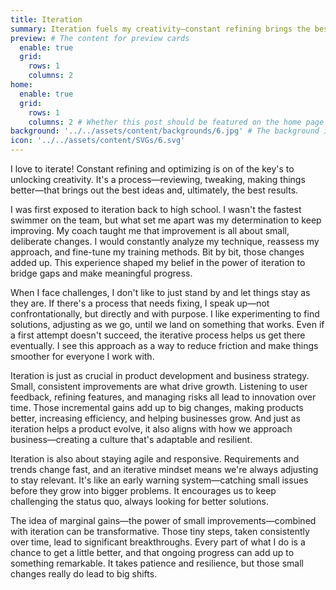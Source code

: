 ```yaml
---
title: Iteration
summary: Iteration fuels my creativity—constant refining brings the best ideas and results. My high school swimming experience taught me that small, deliberate changes lead to big improvements. In work, I proactively seek to fix processes through experimentation and iteration. This mindset is vital in product development, fostering growth through incremental gains and user feedback. It keeps us adaptable, reducing friction and improving efficiency. Iteration also helps spot issues early and encourages challenging the status quo. Marginal gains, over time, lead to significant breakthroughs and meaningful progress.
preview: # The content for preview cards
  enable: true
  grid:
    rows: 1
    columns: 2
home:
  enable: true
  grid:
    rows: 1
    columns: 2 # Whether this post should be featured on the home page
background: '../../assets/content/backgrounds/6.jpg' # The background image used for preview cards
icon: '../../assets/content/SVGs/6.svg'
---
```

I love to iterate! Constant refining and optimizing is on of the key's to unlocking creativity. It's a process—reviewing, tweaking, making things better—that brings out the best ideas and, ultimately, the best results.

I was first exposed to iteration back to high school. I wasn't the fastest swimmer on the team, but what set me apart was my determination to keep improving. My coach taught me that improvement is all about small, deliberate changes. I would constantly analyze my technique, reassess my approach, and fine-tune my training methods. Bit by bit, those changes added up. This experience shaped my belief in the power of iteration to bridge gaps and make meaningful progress.

When I face challenges, I don't like to just stand by and let things stay as they are. If there's a process that needs fixing, I speak up—not confrontationally, but directly and with purpose. I like experimenting to find solutions, adjusting as we go, until we land on something that works. Even if a first attempt doesn't succeed, the iterative process helps us get there eventually. I see this approach as a way to reduce friction and make things smoother for everyone I work with.

Iteration is just as crucial in product development and business strategy. Small, consistent improvements are what drive growth. Listening to user feedback, refining features, and managing risks all lead to innovation over time. Those incremental gains add up to big changes, making products better, increasing efficiency, and helping businesses grow. And just as iteration helps a product evolve, it also aligns with how we approach business—creating a culture that's adaptable and resilient.

Iteration is also about staying agile and responsive. Requirements and trends change fast, and an iterative mindset means we're always adjusting to stay relevant. It's like an early warning system—catching small issues before they grow into bigger problems. It encourages us to keep challenging the status quo, always looking for better solutions.

The idea of marginal gains—the power of small improvements—combined with iteration can be transformative. Those tiny steps, taken consistently over time, lead to significant breakthroughs. Every part of what I do is a chance to get a little better, and that ongoing progress can add up to something remarkable. It takes patience and resilience, but those small changes really do lead to big shifts.
